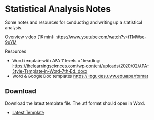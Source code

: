 # Statistical Analysis Notes

Some notes and resources for conducting and writing up a statistical analysis.

Overview video (16 min): https://www.youtube.com/watch?v=tTMWse-9uYM

Resources
* Word template with APA 7 levels of heading: https://thelearningsciences.com/wp-content/uploads/2020/02/APA-Style-Template-in-Word-7th-Ed..docx
* Word & Google Doc templates https://libguides.uww.edu/apa/format

## Download

Download the latest template file. The .rtf format should open in Word.

* [Latest Template](https://github.com/cmcntsh/statisticalAnalysisSteps/blob/main/analysisSteps_template_2023-03-20.rtf)
